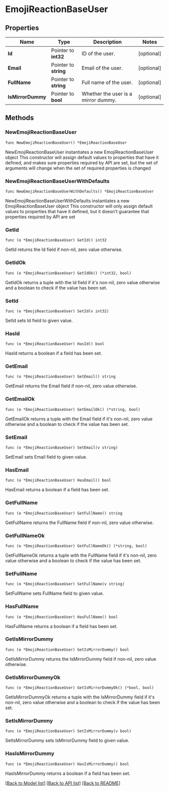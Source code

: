 # EmojiReactionBaseUser

## Properties

Name | Type | Description | Notes
------------ | ------------- | ------------- | -------------
**Id** | Pointer to **int32** | ID of the user.  | [optional] 
**Email** | Pointer to **string** | Email of the user.  | [optional] 
**FullName** | Pointer to **string** | Full name of the user.  | [optional] 
**IsMirrorDummy** | Pointer to **bool** | Whether the user is a mirror dummy.  | [optional] 

## Methods

### NewEmojiReactionBaseUser

`func NewEmojiReactionBaseUser() *EmojiReactionBaseUser`

NewEmojiReactionBaseUser instantiates a new EmojiReactionBaseUser object
This constructor will assign default values to properties that have it defined,
and makes sure properties required by API are set, but the set of arguments
will change when the set of required properties is changed

### NewEmojiReactionBaseUserWithDefaults

`func NewEmojiReactionBaseUserWithDefaults() *EmojiReactionBaseUser`

NewEmojiReactionBaseUserWithDefaults instantiates a new EmojiReactionBaseUser object
This constructor will only assign default values to properties that have it defined,
but it doesn't guarantee that properties required by API are set

### GetId

`func (o *EmojiReactionBaseUser) GetId() int32`

GetId returns the Id field if non-nil, zero value otherwise.

### GetIdOk

`func (o *EmojiReactionBaseUser) GetIdOk() (*int32, bool)`

GetIdOk returns a tuple with the Id field if it's non-nil, zero value otherwise
and a boolean to check if the value has been set.

### SetId

`func (o *EmojiReactionBaseUser) SetId(v int32)`

SetId sets Id field to given value.

### HasId

`func (o *EmojiReactionBaseUser) HasId() bool`

HasId returns a boolean if a field has been set.

### GetEmail

`func (o *EmojiReactionBaseUser) GetEmail() string`

GetEmail returns the Email field if non-nil, zero value otherwise.

### GetEmailOk

`func (o *EmojiReactionBaseUser) GetEmailOk() (*string, bool)`

GetEmailOk returns a tuple with the Email field if it's non-nil, zero value otherwise
and a boolean to check if the value has been set.

### SetEmail

`func (o *EmojiReactionBaseUser) SetEmail(v string)`

SetEmail sets Email field to given value.

### HasEmail

`func (o *EmojiReactionBaseUser) HasEmail() bool`

HasEmail returns a boolean if a field has been set.

### GetFullName

`func (o *EmojiReactionBaseUser) GetFullName() string`

GetFullName returns the FullName field if non-nil, zero value otherwise.

### GetFullNameOk

`func (o *EmojiReactionBaseUser) GetFullNameOk() (*string, bool)`

GetFullNameOk returns a tuple with the FullName field if it's non-nil, zero value otherwise
and a boolean to check if the value has been set.

### SetFullName

`func (o *EmojiReactionBaseUser) SetFullName(v string)`

SetFullName sets FullName field to given value.

### HasFullName

`func (o *EmojiReactionBaseUser) HasFullName() bool`

HasFullName returns a boolean if a field has been set.

### GetIsMirrorDummy

`func (o *EmojiReactionBaseUser) GetIsMirrorDummy() bool`

GetIsMirrorDummy returns the IsMirrorDummy field if non-nil, zero value otherwise.

### GetIsMirrorDummyOk

`func (o *EmojiReactionBaseUser) GetIsMirrorDummyOk() (*bool, bool)`

GetIsMirrorDummyOk returns a tuple with the IsMirrorDummy field if it's non-nil, zero value otherwise
and a boolean to check if the value has been set.

### SetIsMirrorDummy

`func (o *EmojiReactionBaseUser) SetIsMirrorDummy(v bool)`

SetIsMirrorDummy sets IsMirrorDummy field to given value.

### HasIsMirrorDummy

`func (o *EmojiReactionBaseUser) HasIsMirrorDummy() bool`

HasIsMirrorDummy returns a boolean if a field has been set.


[[Back to Model list]](../README.md#documentation-for-models) [[Back to API list]](../README.md#documentation-for-api-endpoints) [[Back to README]](../README.md)


